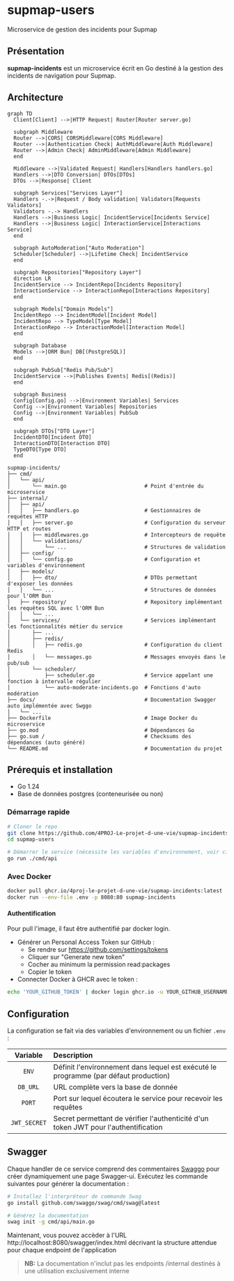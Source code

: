 # supmap-users

Microservice de gestion des incidents pour Supmap

## Présentation

**supmap-incidents** est un microservice écrit en Go destiné à la gestion des incidents de navigation pour Supmap.

## Architecture

```mermaid
graph TD
  Client[Client] -->|HTTP Request| Router[Router server.go]
  
  subgraph Middleware
  Router -->|CORS| CORSMiddleware[CORS Middleware]
  Router -->|Authentication Check| AuthMiddleware[Auth Middleware]
  Router -->|Admin Check| AdminMiddleware[Admin Middleware]
  end
  
  Middleware -->|Validated Request| Handlers[Handlers handlers.go]
  Handlers -->|DTO Conversion| DTOs[DTOs]
  DTOs -->|Response| Client
  
  subgraph Services["Services Layer"]
  Handlers -.->|Request / Body validation| Validators[Requests Validators]
  Validators -.-> Handlers
  Handlers -->|Business Logic| IncidentService[Incidents Service]
  Handlers -->|Business Logic| InteractionService[Interactions Service]
  end
  
  subgraph AutoModeration["Auto Moderation"]
  Scheduler[Scheduler] -->|Lifetime Check| IncidentService
  end
  
  subgraph Repositories["Repository Layer"]
  direction LR
  IncidentService --> IncidentRepo[Incidents Repository]
  InteractionService --> InteractionRepo[Interactions Repository]
  end
  
  subgraph Models["Domain Models"]
  IncidentRepo --> IncidentModel[Incident Model]
  IncidentRepo --> TypeModel[Type Model]
  InteractionRepo --> InteractionModel[Interaction Model]
  end
  
  subgraph Database
  Models -->|ORM Bun| DB[(PostgreSQL)]
  end
  
  subgraph PubSub["Redis Pub/Sub"]
  IncidentService -->|Publishes Events| Redis[(Redis)]
  end
  
  subgraph Business
  Config[Config.go] -->|Environment Variables| Services
  Config -->|Environment Variables| Repositories
  Config -->|Environment Variables| PubSub
  end
  
  subgraph DTOs["DTO Layer"]
  IncidentDTO[Incident DTO]
  InteractionDTO[Interaction DTO]
  TypeDTO[Type DTO]
  end
```

```
supmap-incidents/
├── cmd/
│   └── api/
│       └── main.go                         # Point d'entrée du microservice
├── internal/
│   ├── api/            
│   │   ├── handlers.go                     # Gestionnaires de requêtes HTTP
│   │   ├── server.go                       # Configuration du serveur HTTP et routes
│   │   ├── middlewares.go                  # Intercepteurs de requête
│   │   └── validations/       
│   │       └── ...                         # Structures de validation
│   ├── config/
│   │   └── config.go                       # Configuration et variables d'environnement
│   ├── models/         
│   │   ├── dto/                            # DTOs permettant d'exposer les données
│   │   └── ...                             # Structures de données pour l'ORM Bun
│   ├── repository/                         # Repository implémentant les requêtes SQL avec l'ORM Bun
│   │   └── ...
│   └── services/                           # Services implémentant les fonctionnalités métier du service
│       ├── ...
│       ├── redis/                        
│       │   ├── redis.go                    # Configuration du client Redis
│       │   └── messages.go                 # Messages envoyés dans le pub/sub
│       └── scheduler/
│           ├── scheduler.go                # Service appelant une fonction à intervalle régulier
│           └── auto-moderate-incidents.go  # Fonctions d'auto modération
├── docs/                                   # Documentation Swagger auto implémentée avec Swggo
│   └── ...
├── Dockerfile                              # Image Docker du microservice
├── go.mod                                  # Dépendances Go
├── go.sum /                                # Checksums des dépendances (auto généré)
└── README.md                               # Documentation du projet
```

## Prérequis et installation

- Go 1.24
- Base de données postgres (conteneurisée ou non)

### Démarrage rapide 

```sh
# Cloner le repo
git clone https://github.com/4PROJ-Le-projet-d-une-vie/supmap-incidents.git
cd supmap-users

# Démarrer le service (nécessite les variables d'environnement, voir ci-dessous)
go run ./cmd/api
```

### Avec Docker

```sh
docker pull ghcr.io/4proj-le-projet-d-une-vie/supmap-incidents:latest
docker run --env-file .env -p 8080:80 supmap-incidents
```

#### Authentification

Pour pull l'image, il faut être authentifié par docker login.

- Générer un Personal Access Token sur GitHub :
    - Se rendre sur https://github.com/settings/tokens
    - Cliquer sur "Generate new token"
    - Cocher au minimum la permission read:packages
    - Copier le token
- Connecter Docker à GHCR avec le token :

```sh
echo 'YOUR_GITHUB_TOKEN' | docker login ghcr.io -u YOUR_GITHUB_USERNAME --password-stdin
```

## Configuration

La configuration se fait via des variables d'environnement ou un fichier `.env` :

|   Variable   | Description                                                                          |
|:------------:|:-------------------------------------------------------------------------------------|
|    `ENV`     | Définit l'environnement dans lequel est exécuté le programme (par défaut production) |
|   `DB_URL`   | URL complète vers la base de donnée                                                  |
|    `PORT`    | Port sur lequel écoutera le service pour recevoir les requêtes                       |
| `JWT_SECRET` | Secret permettant de vérifier l'authenticité d'un token JWT pour l'authentification  |

## Swagger

Chaque handler de ce service comprend des commentaires [Swaggo](https://github.com/swaggo/swag) pour créer dynamiquement une page Swagger-ui.
Exécutez les commande suivantes pour générer la documentation :
```sh
# Installez l'interpréteur de commande Swag
go install github.com/swaggo/swag/cmd/swag@latest

# Générez la documentation
swag init -g cmd/api/main.go
```

Maintenant, vous pouvez accèder à l'URL http://localhost:8080/swagger/index.html décrivant la structure attendue pour chaque endpoint de l'application

> **NB:** La documentation n'inclut pas les endpoints /internal destinés à une utilisation exclusivement interne
